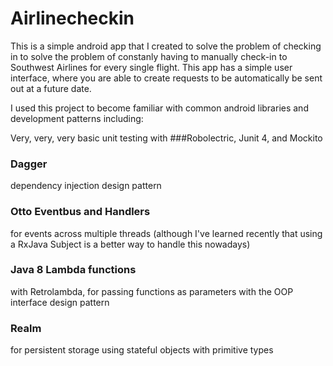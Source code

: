 # Airlinecheckin
This is a simple android app that I created to solve the problem of checking in to solve the problem of constanly having to manually check-in to Southwest Airlines for every single flight. This app has a simple user interface, where you are able to create requests to be automatically be sent out at a future date.

I used this project to become familiar with common android libraries and development patterns including: 

Very, very, very basic unit testing with ###Robolectric, Junit 4, and Mockito

### Dagger
dependency injection design pattern

### Otto Eventbus and Handlers 
for events across multiple threads (although I've learned recently that using a RxJava Subject is a better way to handle this nowadays)

### Java 8 Lambda functions 
with Retrolambda, for passing functions as parameters with the OOP interface design pattern

### Realm 
for persistent storage using stateful objects with primitive types
